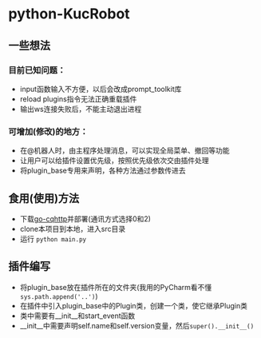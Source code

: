 # python-KucRobot

## 一些想法

### 目前已知问题：
* input函数输入不方便，以后会改成prompt_toolkit库
* reload plugins指令无法正确重载插件
* 输出ws连接失败后，不能主动退出进程

### 可增加(修改)的地方：
* 在@机器人时，由主程序处理消息，可以实现全局菜单、撤回等功能
* 让用户可以给插件设置优先级，按照优先级依次交由插件处理
* 将plugin_base专用来声明，各种方法通过参数传进去

## 食用(使用)方法
* 下载[go-cqhttp](https://github.com/Mrs4s/go-cqhttp)并部署(通讯方式选择0和2)
* clone本项目到本地，进入src目录
* 运行 `python main.py`

## 插件编写
* 将plugin_base放在插件所在的文件夹(我用的PyCharm看不懂`sys.path.append('..')`)
* 在插件中引入plugin_base中的Plugin类，创建一个类，使它继承Plugin类
* 类中需要有__init__和start_event函数
* __init__中需要声明self.name和self.version变量，然后`super().__init__()`
